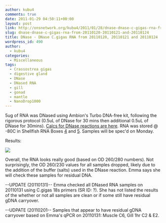 ```yaml
---
author: kubu4
comments: true
date: 2011-01-29 04:50:11+00:00
layout: post
link: http://onsnetwork.org/kubu4/2011/01/28/dnase-dnase-c-gigas-rna-from-20110120-20110121-and-20110124/
slug: dnase-dnase-c-gigas-rna-from-20110120-20110121-and-20110124
title: DNase - DNase C.gigas RNA from 20110120, 20110121 and 20110124
wordpress_id: 490
author:
  - kubu4
categories:
  - Miscellaneous
tags:
  - Crassostrea gigas
  - digestive gland
  - DNase
  - DNased RNA
  - gill
  - gonad
  - mantle
  - NanoDrop1000
---
```


5ug of RNA was DNased using Ambion's Turbo DNA-free kit, following the rigorous protocol (0.5uL of DNase for 30 mins then additional 0.5uL of DNase for 30mins). [Calcs for DNase reactions are here](https://spreadsheets.google.com/ccc?key=0AmS_90rPaQMzdEYzZEFjSXlGRUgzVUZBekpzZTMybmc&hl=en&authkey=CJ6rp5cM). RNA was stored @ -80C in Shellfish RNA Boxes [4](https://spreadsheets.google.com/ccc?key=0AmS_90rPaQMzcHdyU1d0MDVMLWpaTWdadnJSd0M4UUE&hl=en#gid=3) and [5](https://spreadsheets.google.com/ccc?key=0AmS_90rPaQMzcHdyU1d0MDVMLWpaTWdadnJSd0M4UUE&hl=en#gid=4). Samples will be spec'd on Monday.

Results:

![](http://eagle.fish.washington.edu/Arabidopsis/RNA%20Spec%20Readings/20110131%20DNased%20RNA%20ODs.JPG)

Overall, the RNA looks really good (based on OD 260/280 numbers). Not surprisingly, the OD 260/230 values for all samples dropped, likely due to the addition of the buffer (salts) used in the DNase reaction. Emma says she will check these samples for residual DNA.

--UPDATE (20110131)-- Emma checked all DNased RNA samples on 20110131 using C.gigas 18s primers (SR ID: ?). She has not listed the results of the whether or not all samples are clean or if some still have residual gDNA carryover.

--UDPATE (20110201-- Samples that appear to have residual gDNA carryover based on Emma's qPCR on 20110131: Muscle C6, Gill 1hr C2 & E2.

